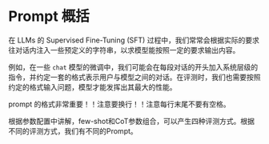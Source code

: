 # Prompt 概括

在 LLMs 的 Supervised Fine-Tuning (SFT) 过程中，我们常常会根据实际的要求往对话内注入一些预定义的字符串，以求模型能按照一定的要求输出内容。

例如，在一些 `chat` 模型的微调中，我们可能会在每段对话的开头加入系统层级的指令，并约定一套的格式表示用户与模型之间的对话。在评测时，我们也需要按照约定的格式输入问题，模型才能发挥出其最大的性能。

prompt 的格式非常重要！！注意要换行！！注意每行末尾不要有空格。

根据参数配置中讲解，few-shot和CoT参数组合，可以产生四种评测方式。根据不同的评测方式，我们有不同的Prompt。
